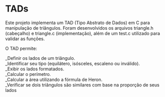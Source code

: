 # TADs

Este projeto implementa um TAD (Tipo Abstrato de Dados) em C para manipulação de triângulos.
Foram desenvolvidos os arquivos triangle.h (cabeçalho) e triangle.c (implementação), além de um test.c utilizado para validar as funções.

O TAD permite:

_Definir os lados de um triângulo.</br>
_Identificar seu tipo (equilátero, isósceles, escaleno ou inválido).</br>
_Exibir os lados formatados.</br>
_Calcular o perímetro.</br>
_Calcular a área utilizando a fórmula de Heron.</br>
_Verificar se dois triângulos são similares com base na proporção de seus lados</br>
